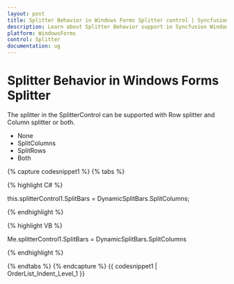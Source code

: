 ```yaml
---
layout: post
title: Splitter Behavior in Windows Forms Splitter control | Syncfusion
description: Learn about Splitter Behavior support in Syncfusion Windows Forms Splitter control and more details.
platform: WindowsForms
control: Splitter
documentation: ug
---
```


# Splitter Behavior in Windows Forms Splitter

The splitter in the SplitterControl can be supported with Row splitter and Column splitter or both.

* None
* SplitColumns
* SplitRows
* Both

{% capture codesnippet1 %}
{% tabs %}

{% highlight C# %}

this.splitterControl1.SplitBars = DynamicSplitBars.SplitColumns;

{% endhighlight %}

{% highlight VB %}


Me.splitterControl1.SplitBars = DynamicSplitBars.SplitColumns

{% endhighlight %}

{% endtabs %}
{% endcapture %}
{{ codesnippet1 | OrderList_Indent_Level_1 }}
